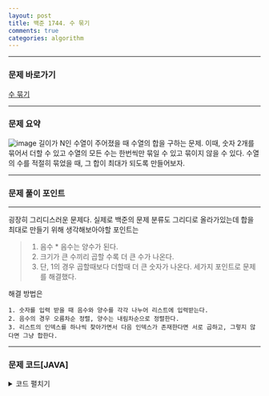 ```yaml
---
layout: post
title: 백준 1744. 수 묶기
comments: true 
categories: algorithm
---
```

- - -
### 문제 바로가기
[수 묶기](https://www.acmicpc.net/problem/1744)
- - - 
### 문제 요약 
![image](https://user-images.githubusercontent.com/39397110/115118171-fcedda80-9fdc-11eb-816b-07cf7dcbd1ab.png)
길이가 N인 수열이 주어졌을 때 수열의 합을 구하는 문제. 이때, 숫자 2개를 묶어서 더할 수 있고 수열의 모든 수는 한번씩만 묶일 수 있고 묶이지 않을 수 있다.
수열의 수를 적절히 묶었을 때, 그 합이 최대가 되도록 만들어보자.

- - -

### 문제 풀이 포인트
- - - 
굉장히 그리디스러운 문제다. 실제로 백준의 문제 분류도 그리디로 올라가있는데 합을 최대로 만들기 위해 생각해보아야할 포인트는
> 1. 음수 * 음수는 양수가 된다.
> 2. 크기가 큰 수끼리 곱할 수록 더 큰 수가 나온다.
> 3. 단, 1의 경우 곱할때보다 더할때 더 큰 숫자가 나온다.
세가지 포인트로 문제를 해결했다.

해결 방법은
```
1. 숫자를 입력 받을 때 음수와 양수를 각각 나누어 리스트에 입력받는다. 
2. 음수의 경우 오름차순 정렬, 양수는 내림차순으로 정렬한다.
3. 리스트의 인덱스를 하나씩 찾아가면서 다음 인덱스가 존재한다면 서로 곱하고, 그렇지 않다면 그냥 합한다.
```

- - -
###  문제 코드[JAVA]
<details>
<summary>코드 펼치기</summary>
<div markdown="1">

- - -
```java

import java.util.*;
public class Main {
  public static void main(String[] args) {
    Scanner sc = new Scanner(System.in);
    List<Integer> minus = new ArrayList<>();
    List<Integer> plus = new ArrayList<>();
    int N = sc.nextInt();
    for(int i = 0; i < N; i++) {
      int num = sc.nextInt();
      if(num <= 0) {
        minus.add(num);
      }
      else {
        plus.add(num);
      }
    }
    Collections.sort(minus); // 오름차순 정렬
    Collections.sort(plus, new Comparator<Integer>() { // 내림차순 정렬

      @Override
      public int compare(Integer o1, Integer o2) {
        return o2 - o1;
      }
    });
    int sum = 0;
    for(int i = 0; i < minus.size(); i++) {
      int num = minus.get(i);
      if(++i < minus.size()) {
        num *= minus.get(i);
      }
      sum += num;
    }
    for(int i = 0; i < plus.size(); i++) {
      int num = plus.get(i);
      if(++i < plus.size()) {
        if(plus.get(i) != 1) { 
          num *= plus.get(i);
        }
        else // 1이 여러개 연달아 나올때는 
             //곱하는것보다 더하는게 이득이므로 i를 줄여준다
          i--;
      }
      sum += num;
    }
    System.out.println(sum);
  }
}


```
</div>
</details>